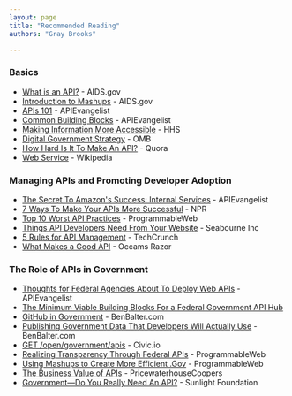 ```yaml
---
layout: page
title: "Recommended Reading"
authors: "Gray Brooks"

---
```


### Basics
* [What is an API?](http://blog.aids.gov/2012/04/open-data-in-action-what-is-an-api.html) - AIDS.gov
* [Introduction to Mashups](http://blog.aids.gov/2008/11/introduction-to.html) - AIDS.gov
* [APIs 101](http://apievangelist.com/)  - APIEvangelist
* [Common Building Blocks](http://apievangelist.com/2011/03/07/api-area--common-building-blocks/) - APIEvangelist
* [Making Information More Accessible](http://www.healthdata.gov/blog/making-information-more-accessible-digital-government-strategy) - HHS
* [Digital Government Strategy](http://www.whitehouse.gov/sites/default/files/omb/egov/digital-government/digital-government.html) - OMB
* [How Hard Is It To Make An API?](http://www.quora.com/APIs/How-hard-is-it-to-make-an-API) - Quora
* [Web Service](http://en.wikipedia.org/wiki/Web_service) - Wikipedia  
  
### Managing APIs and Promoting Developer Adoption   
* [The Secret To Amazon's Success: Internal Services](http://apievangelist.com/2012/01/12/the-secret-to-amazons-success-internal-apis/) - APIEvangelist
* [7 Ways To Make Your APIs More Successful](http://blog.programmableweb.com/2010/03/31/7-ways-to-make-your-api-more-successful/?utm_source=feedburner&utm_medium=feed&utm_campaign=Feed:+ProgrammableWeb+(ProgrammableWeb:+Blog)&utm_content=Google+Reader) - NPR
* [Top 10 Worst API Practices](http://blog.programmableweb.com/2012/08/03/top-10-api-worst-practices/) - ProgrammableWeb
* [Things API Developers Need From Your Website](http://seabourneinc.com/2012/07/12/things-api-developers-need-from-your-website/) - Seabourne Inc
* [5 Rules for API Management](http://techcrunch.com/2012/11/11/5-rules-for-api-management/) - TechCrunch
* [What Makes a Good API](http://razor.occams.info/blog/2014/02/10/what-makes-a-good-api/) - Occams Razor
  
### The Role of APIs in Government  
* [Thoughts for Federal Agencies About To Deploy Web APIs](http://apievangelist.com/2012/06/02/thoughts-for-federal-agencies-about-to-deploy-web-apis/) - APIEvangelist
* [The Minimum Viable Building Blocks For a Federal Government API Hub](http://www.digitalgov.gov/2014/08/18/the-minimum-viable-building-blocks-for-a-federal-government-api-hub/)
* [GitHub in Government](http://ben.balter.com/open-source-for-government/#github) - BenBalter.com
* [Publishing Government Data That Developers Will Actually Use](http://ben.balter.com/2012/06/02/publishing-government-data-that-developers-will-actually-use/) - BenBalter.com
* [GET /open/government/apis](http://civic.io/2012/02/23/get-opengovernmentapis/) - Civic.io
* [Realizing Transparency Through Federal APIs](http://blog.programmableweb.com/2009/03/04/realizing-transparency-through-federal-government-apis/?utm_source=feedburner&utm_medium=feed&utm_campaign=Feed:+ProgrammableWeb+(ProgrammableWeb:+Blog)&utm_content=Google+Reader) - ProgrammableWeb
* [Using Mashups to Create More Efficient .Gov](http://blog.programmableweb.com/2009/05/14/using-mashups-to-create-a-more-efficient-government/?utm_source=feedburner&utm_medium=feed&utm_campaign=Feed:+ProgrammableWeb+(ProgrammableWeb:+Blog)&utm_content=Google+Reader) - ProgrammableWeb
* [The Business Value of APIs](http://www.pwc.com/us/en/technology-forecast/2012/issue2/download.jhtml) - PricewaterhouseCoopers
* [Government—Do You Really Need An API?](http://sunlightfoundation.com/blog/2012/03/21/government-do-you-really-need-an-api/) - Sunlight Foundation

